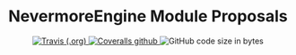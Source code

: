 <h1 align="center">NevermoreEngine Module Proposals</h1>
<div align="center">
	<a href="https://travis-ci.com/github/Hoidberg/NevermoreEngine-Module-Proposals">
		<img alt="Travis (.org)" src="https://img.shields.io/travis/Hoidberg/NevermoreEngine-Module-Proposals?style=flat-square">
	</a>
	<a href='https://coveralls.io/github/Hoidberg/NevermoreEngine-Module-Proposals?branch=main'>
		<img alt="Coveralls github" src="https://img.shields.io/coveralls/github/Hoidberg/NevermoreEngine-Module-Proposals?style=flat-square">
	</a>
	<img alt="GitHub code size in bytes" src="https://img.shields.io/github/languages/code-size/Hoidberg/NevermoreEngine-Module-Proposals?style=flat-square">
</div>
